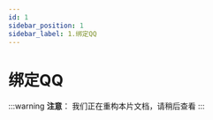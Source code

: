```yaml
---
id: 1
sidebar_position: 1
sidebar_label: 1.绑定QQ
---
```


# 绑定QQ

:::warning
**注意**：
我们正在重构本片文档，请稍后查看
:::